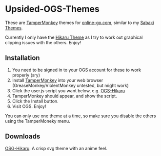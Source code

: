 # Upsided-OGS-Themes
 
These are [TamperMonkey](https://www.tampermonkey.net/) themes for [online-go.com](https://online-go.com), similar to my [Sabaki Themes](https://github.com/upsided/upsided-sabaki-themes/).

Currently I only have the [Hikaru Theme](https://raw.githubusercontent.com/upsided/Upsided-OGS-Themes/main/ogs-hikaru/ogs-hikaru.user.js) as I try to work out graphical clipping issues with the others. Enjoy!

## Installation

1. You need to be signed in to your OGS account for these to work properly (sry)
2. Install [TamperMonkey](https://www.tampermonkey.net/) into your web browser (GreaseMonkey/ViolentMonkey untested, but might work)
3. Click the user.js script you want below, e.g. [OGS-Hikaru](https://raw.githubusercontent.com/upsided/Upsided-OGS-Themes/main/ogs-hikaru/ogs-hikaru.user.js)
4. TamperMonkey should appear, and show the script.
5. Click the Install button.
6. Visit OGS. Enjoy!

You can only use one theme at a time, so make sure you disable the others using the TamperMoneky menu.

## Downloads

[OSG-Hikaru](https://raw.githubusercontent.com/upsided/Upsided-OGS-Themes/main/ogs-hikaru/ogs-hikaru.user.js): A crisp svg theme with an anime feel.